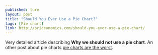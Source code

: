```yaml
---
published: ture
layout: post
title: "Should You Ever Use a Pie Chart?"
tags: [Pie chart]
link: http://priceonomics.com/should-you-ever-use-a-pie-chart/
---
```


Very detailed article describing **Why we should not use a pie chart**.
An other post about pie charts [pie charts are the worst](http://www.businessinsider.com/pie-charts-are-the-worst-2013-6).
